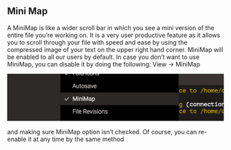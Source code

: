## Mini Map
A MiniMap is like a wider scroll bar in which you see a mini version of the entire file you’re working on. It is a very user productive feature as it allows you to scroll through your file with speed and ease by using the compressed image of your text on the upper right hand corner. MiniMap will be enabled to all our users by default. In case you don’t want to use MiniMap, you can disable it by doing the following: View -> MiniMap

![](/images/minimap.png)

and making sure MiniMap option isn’t checked. Of course, you can re-enable it at any time by the same method
